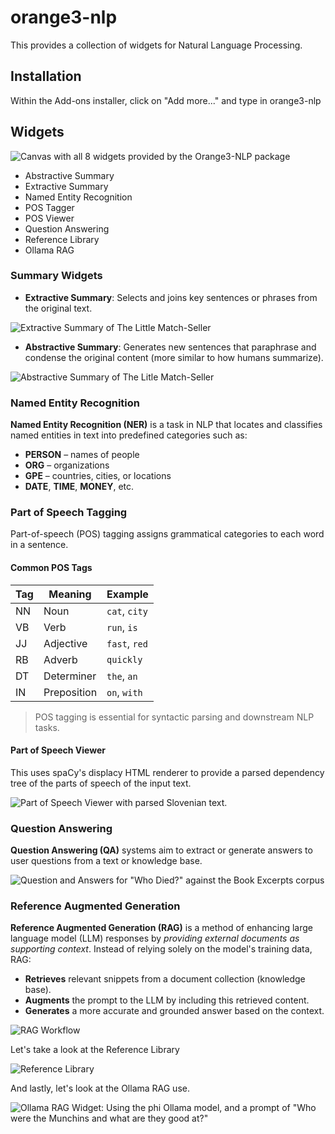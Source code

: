 # orange3-nlp

This provides a collection of widgets for Natural Language Processing.

## Installation

Within the Add-ons installer, click on "Add more..." and type in orange3-nlp

## Widgets

![Canvas with all 8 widgets provided by the Orange3-NLP package](imgs/nlp-widget-lineup.png)

* Abstractive Summary
* Extractive Summary
* Named Entity Recognition
* POS Tagger
* POS Viewer
* Question Answering
* Reference Library
* Ollama RAG

### Summary Widgets

- **Extractive Summary**: Selects and joins key sentences or phrases from the original text.

![Extractive Summary of The Little Match-Seller](imgs/extractive-summary.png)

- **Abstractive Summary**: Generates new sentences that paraphrase and condense the original content (more similar to how humans summarize).

![Abstractive Summary of The Litle Match-Seller](imgs/abstractive-summary.png)

### Named Entity Recognition

**Named Entity Recognition (NER)** is a task in NLP that locates and classifies named entities in text into predefined categories such as:

- **PERSON** – names of people  
- **ORG** – organizations  
- **GPE** – countries, cities, or locations  
- **DATE**, **TIME**, **MONEY**, etc.

### Part of Speech Tagging

Part-of-speech (POS) tagging assigns grammatical categories to each word in a sentence.

#### Common POS Tags

| Tag | Meaning       | Example        |
|-----|---------------|----------------|
| NN  | Noun          | `cat`, `city`  |
| VB  | Verb          | `run`, `is`    |
| JJ  | Adjective     | `fast`, `red`  |
| RB  | Adverb        | `quickly`      |
| DT  | Determiner    | `the`, `an`    |
| IN  | Preposition   | `on`, `with`   |

> POS tagging is essential for syntactic parsing and downstream NLP tasks.

#### Part of Speech Viewer

This uses spaCy's displacy HTML renderer to provide a parsed dependency tree of the parts of speech of the input text.

![Part of Speech Viewer with parsed Slovenian text.](imgs/pos-viewer.png)

### Question Answering

**Question Answering (QA)** systems aim to extract or generate answers to user questions from a text or knowledge base.

![Question and Answers for "Who Died?" against the Book Excerpts corpus](imgs/qa.png)


### Reference Augmented Generation

**Reference Augmented Generation (RAG)** is a method of enhancing large language model (LLM) responses by *providing external documents as supporting context*. Instead of relying solely on the model's training data, RAG:

- **Retrieves** relevant snippets from a document collection (knowledge base).
- **Augments** the prompt to the LLM by including this retrieved content.
- **Generates** a more accurate and grounded answer based on the context.

![RAG Workflow](imgs/rag-workflow.png)

Let's take a look at the Reference Library

![Reference Library](imgs/rag-reference-library.png)

And lastly, let's look at the Ollama RAG use.

![Ollama RAG Widget: Using the phi Ollama model, and a prompt of "Who were the Munchins and what are they good at?"](imgs/rag-ollama.png)


